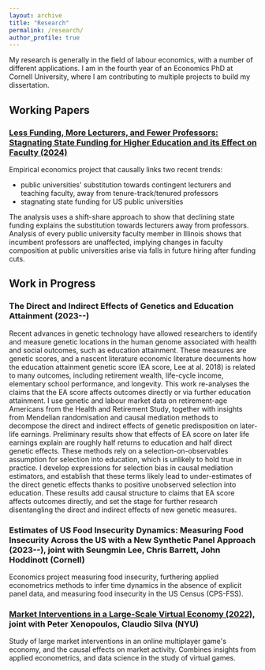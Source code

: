 ```yaml
---
layout: archive
title: "Research"
permalink: /research/
author_profile: true
---
```


My research is generally in the field of labour economics, with a number of different applications.
I am in the fourth year of an Economics PhD at Cornell University, where I am contributing to multiple projects to build my dissertation.

## Working Papers

### [Less Funding, More Lecturers, and Fewer Professors: Stagnating State Funding for Higher Education and its Effect on Faculty (2024)](https://github.com/shoganhennessy/state-funding-faculty/blob/main/state-funding-faculty-2024.pdf)

Empirical economics project that causally links two recent trends:

- public universities' substitution towards contingent lecturers and teaching faculty, away from tenure-track/tenured professors
- stagnating state funding for US public universities

The analysis uses a shift-share approach to show that declining state funding explains the substitution towards lecturers away from professors.
Analysis of every public university faculty member in Illinois shows that incumbent professors are unaffected, implying changes in faculty composition at public universities arise via falls in future hiring after funding cuts.

## Work in Progress

### The Direct and Indirect Effects of Genetics and Education Attainment (2023--)

Recent advances in genetic technology have allowed researchers to identify and measure genetic locations in the human genome associated with health and social outcomes, such as education attainment.
These measures are genetic scores, and a nascent literature economic literature documents how the education attainment genetic score (EA score, Lee at al. 2018) is related to many outcomes, including retirement wealth, life-cycle income, elementary school performance, and longevity.
This work re-analyses the claims that the EA score affects outcomes directly or via further education attainment.
I use genetic and labour market data on retirement-age Americans from the Health and Retirement Study, together with insights from Mendelian randomisation and causal mediation methods to decompose the direct and indirect effects of genetic predisposition on later-life earnings.
Preliminary results show that effects of EA score on later life earnings explain are roughly half returns to education and half direct genetic effects.
These methods rely on a selection-on-observables assumption for selection into education, which is unlikely to hold true in practice.
I develop expressions for selection bias in causal mediation estimators, and establish that these terms likely lead to under-estimates of the direct genetic effects thanks to positive unobserved selection into education.
These results add causal structure to claims that EA score affects outcomes directly, and set the stage for further research disentangling the direct and indirect effects of new genetic measures.

### Estimates of US Food Insecurity Dynamics: Measuring Food Insecurity Across the US with a New Synthetic Panel Approach (2023--), joint with Seungmin Lee, Chris Barrett, John Hoddinott (Cornell)

Economics project measuring food insecurity, furthering applied econometrics methods to infer time dynamics in the absence of explicit panel data, and measuring food insecurity in the US Census (CPS-FSS).

### [Market Interventions in a Large-Scale Virtual Economy (2022),](https://doi.org/10.48550/arXiv.2210.07970) joint with Peter Xenopoulos, Claudio Silva (NYU)

Study of large market interventions in an online multiplayer game's economy, and the causal effects on market activity.
Combines insights from applied econometrics, and data science in the study of virtual games.
